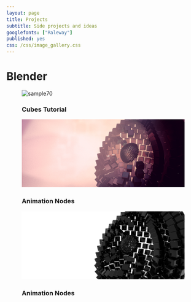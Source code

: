 ```yaml
---
layout: page
title: Projects
subtitle: Side projects and ideas
googlefonts: ["Raleway"]
published: yes
css: /css/image_gallery.css
---
```


# Blender

<figure class="snip1585">
  <img src="/img/cube_34401440.png" alt="sample70" />
  <figcaption>
    <h3>Cubes <span>Tutorial</span></h3>
  </figcaption>
  <a href="/img/cube_34401440.png"></a>
</figure>

<figure class="snip1585 hover"><img src="/img/implodev3_recolor_compressed.jpg" alt="sample106" />
  <figcaption>
    <h3><span>Animation</span> Nodes</h3>
  </figcaption>
  <a href="/img/implodev3_recolor_compressed.jpg"></a>
</figure>

<figure class="snip1585"><img src="/img/implosion_3440x1440.png" alt="sample109" />
  <figcaption>
    <h3><span>Animation</span> Nodes</h3>
  </figcaption>
  <a href="/img/implosion_3440x1440.png"></a>
</figure>
